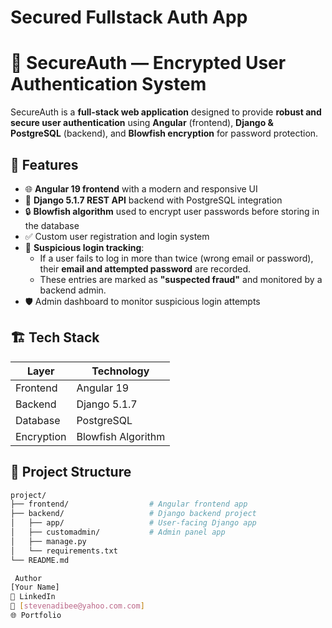 # Secured Fullstack Auth App
# 🔐 SecureAuth — Encrypted User Authentication System

SecureAuth is a **full-stack web application** designed to provide **robust and secure user authentication** using **Angular** (frontend), **Django & PostgreSQL** (backend), and **Blowfish encryption** for password protection.

## 🚀 Features

- 🌐 **Angular 19 frontend** with a modern and responsive UI
- 🐍 **Django 5.1.7 REST API** backend with PostgreSQL integration
- 🔒 **Blowfish algorithm** used to encrypt user passwords before storing in the database
- ✅ Custom user registration and login system
- 🚨 **Suspicious login tracking**:
  - If a user fails to log in more than twice (wrong email or password), their **email and attempted password** are recorded.
  - These entries are marked as **"suspected fraud"** and monitored by a backend admin.
- 🛡️ Admin dashboard to monitor suspicious login attempts

## 🏗️ Tech Stack

| Layer       | Technology         |
|-------------|--------------------|
| Frontend    | Angular 19         |
| Backend     | Django 5.1.7       |
| Database    | PostgreSQL         |
| Encryption  | Blowfish Algorithm |

## 🔧 Project Structure

```bash
project/
├── frontend/                  # Angular frontend app
├── backend/                   # Django backend project
│   ├── app/                   # User-facing Django app
│   ├── customadmin/           # Admin panel app
│   ├── manage.py
│   └── requirements.txt
└── README.md

 Author
[Your Name]
💼 LinkedIn
📧 [stevenadibee@yahoo.com.com]
🌐 Portfolio

